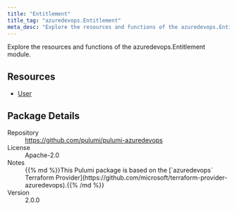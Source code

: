 ```yaml
---
title: "Entitlement"
title_tag: "azuredevops.Entitlement"
meta_desc: "Explore the resources and functions of the azuredevops.Entitlement module."
---
```


<!-- WARNING: this file was generated by Pulumi Docs Generator. -->
<!-- Do not edit by hand unless you're certain you know what you are doing! -->

Explore the resources and functions of the azuredevops.Entitlement module.

<h2 id="resources">Resources</h2>
<ul class="api">
    <li><a href="user" title="User"><span class="symbol resource"></span>User</a></li>
</ul>

<h2 id="package-details">Package Details</h2>
<dl class="package-details">
	<dt>Repository</dt>
	<dd><a href="https://github.com/pulumi/pulumi-azuredevops">https://github.com/pulumi/pulumi-azuredevops</a></dd>
	<dt>License</dt>
	<dd>Apache-2.0</dd>
	<dt>Notes</dt>
	<dd>{{% md %}}This Pulumi package is based on the [`azuredevops` Terraform Provider](https://github.com/microsoft/terraform-provider-azuredevops).{{% /md %}}</dd>
	<dt>Version</dt>
	<dd>2.0.0</dd>
</dl>

